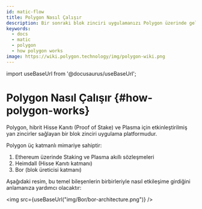 ```yaml
---
id: matic-flow
title: Polygon Nasıl Çalışır
description: Bir sonraki blok zinciri uygulamanızı Polygon üzerinde geliştirin.
keywords:
  - docs
  - matic
  - polygon
  - how polygon works
image: https://wiki.polygon.technology/img/polygon-wiki.png
---
```

import useBaseUrl from '@docusaurus/useBaseUrl';

# Polygon Nasıl Çalışır {#how-polygon-works}

Polygon, hibrit Hisse Kanıtı (Proof of Stake) ve Plasma için etkinleştirilmiş yan zincirler sağlayan bir blok zinciri uygulama platformudur.

Polygon üç katmanlı mimariye sahiptir:

1. Ethereum üzerinde Staking ve Plasma akıllı sözleşmeleri
2. Heimdall (Hisse Kanıtı katmanı)
3. Bor (blok üreticisi katmanı)

Aşağıdaki resim, bu temel bileşenlerin birbirleriyle nasıl etkileşime girdiğini anlamanıza yardımcı olacaktır:

<img src={useBaseUrl("img/Bor/bor-architecture.png")} />